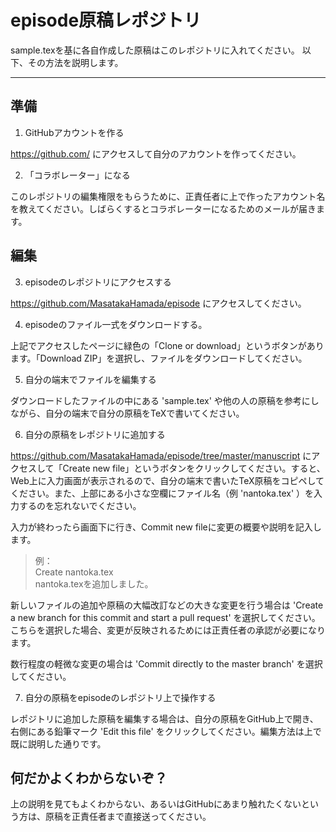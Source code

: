 ﻿# episode原稿レポジトリ

sample.texを基に各自作成した原稿はこのレポジトリに入れてください。
以下、その方法を説明します。

---

## 準備

1. GitHubアカウントを作る

https://github.com/ にアクセスして自分のアカウントを作ってください。

2. 「コラボレーター」になる

このレポジトリの編集権限をもらうために、正責任者に上で作ったアカウント名を教えてください。しばらくするとコラボレーターになるためのメールが届きます。

## 編集

3. episodeのレポジトリにアクセスする

https://github.com/MasatakaHamada/episode にアクセスしてください。

4. episodeのファイル一式をダウンロードする。

上記でアクセスしたページに緑色の「Clone or download」というボタンがあります。「Download ZIP」を選択し、ファイルをダウンロードしてください。

5. 自分の端末でファイルを編集する

ダウンロードしたファイルの中にある 'sample.tex' や他の人の原稿を参考にしながら、自分の端末で自分の原稿をTeXで書いてください。

6. 自分の原稿をレポジトリに追加する

https://github.com/MasatakaHamada/episode/tree/master/manuscript にアクセスして「Create new file」というボタンをクリックしてください。すると、Web上に入力画面が表示されるので、自分の端末で書いたTeX原稿をコピペしてください。また、上部にある小さな空欄にファイル名（例 'nantoka.tex' ）を入力するのを忘れないでください。

入力が終わったら画面下に行き、Commit new fileに変更の概要や説明を記入します。
>例：  
>Create nantoka.tex  
>nantoka.texを追加しました。

新しいファイルの追加や原稿の大幅改訂などの大きな変更を行う場合は 'Create a new branch for this commit and start a pull request' を選択してください。こちらを選択した場合、変更が反映されるためには正責任者の承認が必要になります。

数行程度の軽微な変更の場合は 'Commit directly to the master branch' を選択してください。

7. 自分の原稿をepisodeのレポジトリ上で操作する

レポジトリに追加した原稿を編集する場合は、自分の原稿をGitHub上で開き、右側にある鉛筆マーク 'Edit this file' をクリックしてください。編集方法は上で既に説明した通りです。

## 何だかよくわからないぞ？

上の説明を見てもよくわからない、あるいはGitHubにあまり触れたくないという方は、原稿を正責任者まで直接送ってください。